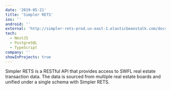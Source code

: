 ```yaml
---
date: '2019-05-21'
title: 'Simpler RETS'
ios: ''
android: ''
external: 'http://simpler-rets-prod.us-east-1.elasticbeanstalk.com/docs/'
tech:
  - NestJS
  - PostgreSQL
  - TypeScript
company: ''
showInProjects: true
---
```


Simpler RETS is a RESTful API that provides access to SWFL real estate transaction data. The data is sourced from multiple real estate boards and unified under a single schema with Simpler RETS.
